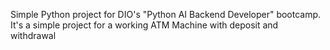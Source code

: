 Simple Python project for DIO's "Python AI Backend Developer" bootcamp.
It's a simple project for a working ATM Machine with deposit and withdrawal
